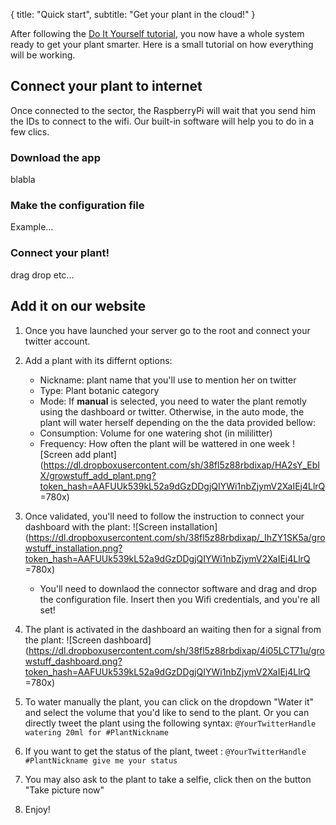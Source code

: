 {
  title: "Quick start",
  subtitle: "Get your plant in the cloud!"
}

After following the [Do It Yourself tutorial](/posts/diy), you now have a whole system ready to get your plant smarter. Here is a small tutorial on how everything will be working.

## Connect your plant to internet

Once connected to the sector, the RaspberryPi will wait that you send him the IDs to connect to the wifi. Our built-in software will help you to do in a few clics.

### Download the app

blabla

### Make the configuration file

Example...

### Connect your plant!

drag drop etc...

## Add it on our website

1. Once you have launched your server go to the root and connect your twitter account.

2. Add a plant with its differnt options:
	* Nickname: plant name that you'll use to mention her on twitter
	* Type: Plant botanic category
	* Mode: If **manual** is selected, you need to water the plant remotly using the dashboard or twitter. Otherwise, in the auto mode, the plant will water herself depending on the the data provided bellow:
	* Consumption: Volume for one watering shot (in mililitter)
	* Frequency: How often the plant will be wattered in one week
![Screen add plant](https://dl.dropboxusercontent.com/sh/38fl5z88rbdixap/HA2sY_EbIX/growstuff_add_plant.png?token_hash=AAFUUk539kL52a9dGzDDgjQIYWi1nbZjymV2XaIEj4LlrQ =780x)

3. Once validated, you'll need to follow the instruction to connect your dashboard with the plant:
![Screen installation](https://dl.dropboxusercontent.com/sh/38fl5z88rbdixap/_IhZY1SK5a/growstuff_installation.png?token_hash=AAFUUk539kL52a9dGzDDgjQIYWi1nbZjymV2XaIEj4LlrQ =780x)	
	* You'll need to downlaod the connector software and drag and drop the configuration file. Insert then you Wifi credentials, and you're all set!

4. The plant is activated in the dashboard an waiting then for a signal from the plant:
![Screen dashboard](https://dl.dropboxusercontent.com/sh/38fl5z88rbdixap/4i05LCT71u/growstuff_dashboard.png?token_hash=AAFUUk539kL52a9dGzDDgjQIYWi1nbZjymV2XaIEj4LlrQ =780x)

5. To water manually the plant, you can click on the dropdown "Water it" and select the volume that you'd like to send to the plant.
Or you can directly tweet the plant using the following syntax:
`@YourTwitterHandle watering 20ml for #PlantNickname`

6. If you want to get the status of the plant, tweet : `@YourTwitterHandle #PlantNickname give me your status`

7. You may also ask to the plant to take a selfie, click then on the button "Take picture now"

8. Enjoy!
